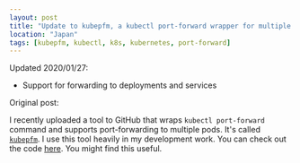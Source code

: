 ```yaml
---
layout: post
title: "Update to kubepfm, a kubectl port-forward wrapper for multiple pods"
location: "Japan"
tags: [kubepfm, kubectl, k8s, kubernetes, port-forward]
---
```


Updated 2020/01/27:

- Support for forwarding to deployments and services

Original post:

I recently uploaded a tool to GitHub that wraps `kubectl port-forward` command and supports port-forwarding to multiple pods. It's called [`kubepfm`](https://github.com/flowerinthenight/kubepfm). I use this tool heavily in my development work. You can check out the code [here](https://github.com/flowerinthenight/kubepfm). You might find this useful.
